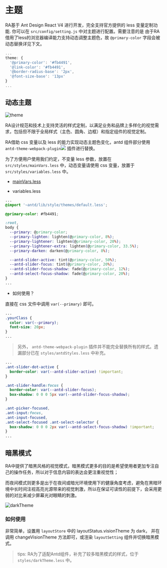# 主题

RA基于 Ant Design React V4 进行开发，完全支持官方提供的 less 变量定制功能. 你可以在 `src/config/setting.js` 中对主题进行配置。需要注意的是
由于RA借用了less的浏览器编译能力支持动态调整主题色，故 `@primary-color` 字段会被动态替换详见下文。

```javascript
...
theme: {
  '@primary-color': '#fb4491',
  '@link-color': '#fb4491',
  '@border-radius-base': '2px',
  '@font-size-base': '13px'
}
...
```

## 动态主题

![theme](/media/theme.gif)

RA设计规范和技术上支持灵活的样式定制，以满足业务和品牌上多样化的视觉需求，包括但不限于全局样式（主色、圆角、边框）和指定组件的视觉定制。

RA借助 css 变量以及 less 的能力实现动态主题色变化，antd 组件部分使用 `antd-theme-webpack-plugin`[![](/media/link.svg)](https://github.com/mzohaibqc/antd-theme-webpack-plugin) 插件进行替换。

为了方便用户使用我们约定，不变量 less 参数，放置在 `src/styles/mainVars.less` 中，动态变量请使用 css 变量，放置于 `src/styles/variables.less` 中。

- [mainVars.less](/cssStyle?id=ra样式) 

- variables.less

```css
...
@import '~antd/lib/style/themes/default.less';

@primary-color: #fb4491;

:root,
body {
  --primary: @primary-color;
  --primary-lighten: lighten(@primary-color, 8%);
  --primary-lightener: lighten(@primary-color, 20%);
  --primary-lightener-extra: lighten(@primary-color, 33.5%);
  --primary-darken: darken(@primary-color, 8%);

  --antd-slider-active: tint(@primary-color, 50%);
  --antd-slider-focus: tint(@primary-color, 20%);
  --antd-slider-focus-shadow: fade(@primary-color, 12%);
  --antd-select-focus-shadow: fade(@primary-color, 20%);
}
...
```

- 如何使用？

直接在 css 文件中调用 `var(--primary)` 即可。

```css
...
.yourClass {
  color: var(--primary);
  font-size: 20px;
}
...
```

> 另外， `antd-theme-webpack-plugin` 插件并不能完全替换所有的样式。遗漏部分已在 `styles/antdStyles.less` 中补充。

```css
...
.ant-slider-dot-active {
  border-color: var(--antd-slider-active) !important;
}

.ant-slider-handle:focus {
  border-color: var(--antd-slider-focus);
  box-shadow: 0 0 0 5px var(--antd-slider-focus-shadow);
}

.ant-picker-focused,
.ant-input:focus,
.ant-input-focused,
.ant-select-focused .ant-select-selector {
  box-shadow: 0 0 0 2px var(--antd-select-focus-shadow) !important;
}
...
```

## 暗黑模式

RA中提供了暗黑风格的视觉模式，暗黑模式更多的目的是希望使用者更加专注自己的操作任务，所以对于信息内容的表达会更注重视觉性；

而夜间模式则更多是出于在夜间或暗光环境使用下的健康角度考虑，避免在黑暗环境中长时间注视高亮光源带来的视觉刺激，所以在保证可读性的前提下，会采用更弱的对比来减少屏幕光对眼睛的刺激。

![darkTheme](/media/darkTheme.png)

### 如何使用

非常简单，设置用 `layoutStore` 中的 layoutStatus.visionTheme 为 dark， 并在调用 changeVisionTheme 方法即可，或渲染 `layoutSetting` 组件并切换暗黑模式。

> tips: RA为了适配Antd组件，补充了较多暗黑模式的样式，位于 `styles/darkTheme.less` 中。